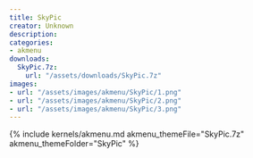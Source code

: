 ```yaml
---
title: SkyPic
creator: Unknown
description: 
categories:
- akmenu
downloads:
  SkyPic.7z:
    url: "/assets/downloads/SkyPic.7z"
images:
- url: "/assets/images/akmenu/SkyPic/1.png"
- url: "/assets/images/akmenu/SkyPic/2.png"
- url: "/assets/images/akmenu/SkyPic/3.png"
---
```


{% include kernels/akmenu.md akmenu_themeFile="SkyPic.7z" akmenu_themeFolder="SkyPic" %}
